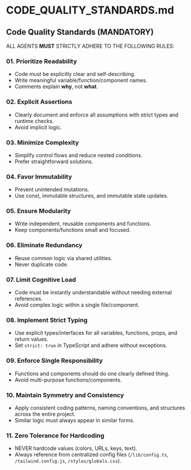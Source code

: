 # CODE_QUALITY_STANDARDS.md

## Code Quality Standards (MANDATORY)

ALL AGENTS **MUST** STRICTLY ADHERE TO THE FOLLOWING RULES:

### 01. Prioritize Readability
- Code must be explicitly clear and self-describing.
- Write meaningful variable/function/component names.
- Comments explain **why**, not **what**.

### 02. Explicit Assertions
- Clearly document and enforce all assumptions with strict types and runtime checks.
- Avoid implicit logic.

### 03. Minimize Complexity
- Simplify control flows and reduce nested conditions.
- Prefer straightforward solutions.

### 04. Favor Immutability
- Prevent unintended mutations.
- Use const, immutable structures, and immutable state updates.

### 05. Ensure Modularity
- Write independent, reusable components and functions.
- Keep components/functions small and focused.

### 06. Eliminate Redundancy
- Reuse common logic via shared utilities.
- Never duplicate code.

### 07. Limit Cognitive Load
- Code must be instantly understandable without needing external references.
- Avoid complex logic within a single file/component.

### 08. Implement Strict Typing
- Use explicit types/interfaces for all variables, functions, props, and return values.
- Set `strict: true` in TypeScript and adhere without exceptions.

### 09. Enforce Single Responsibility
- Functions and components should do one clearly defined thing.
- Avoid multi-purpose functions/components.

### 10. Maintain Symmetry and Consistency
- Apply consistent coding patterns, naming conventions, and structures across the entire project.
- Similar logic must always appear in similar forms.

### 11. Zero Tolerance for Hardcoding
- NEVER hardcode values (colors, URLs, keys, text).
- Always reference from centralized config files (`/lib/config.ts`, `/tailwind.config.js`, `/styles/globals.css`).